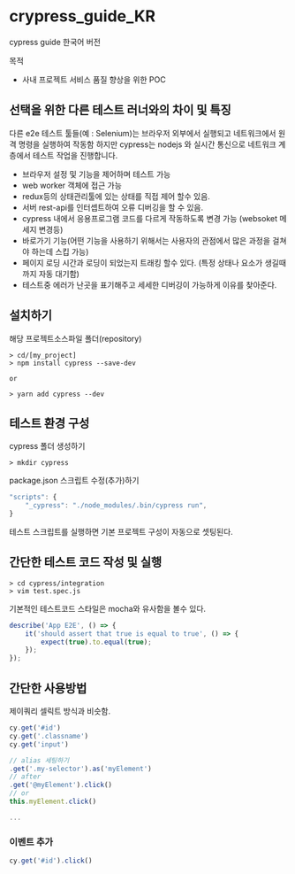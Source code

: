 # crypress_guide_KR

cypress guide 한국어 버전

목적 
- 사내 프로젝트 서비스 품질 향상을 위한 POC


## 선택을 위한 다른 테스트 러너와의 차이 및 특징 

다른 e2e 테스트 툴들(예 : Selenium)는 브라우저 외부에서 실행되고 네트워크에서 원격 명령을 실행하여 작동함
하지만 cypress는 nodejs 와 실시간 통신으로 네트워크 계층에서 테스트 작업을 진행합니다.

- 브라우저 설정 및 기능을 제어하며 테스트 가능
- web worker 객체에 접근 가능
- redux등의 상태관리툴에 있는 상태를 직접 제어 할수 있음.
- 서버 rest-api를 인터셉트하여 오류 디버깅을 할 수 있음.
- cypress 내에서 응용프로그램 코드를 다르게 작동하도록 변경 가능 (websoket 메세지 변경등)
- 바로가기 기능(어떤 기능을 사용하기 위해서는 사용자의 관점에서 많은 과정을 걸쳐야 하는데 스킵 가능)
- 페이지 로딩 시간과 로딩이 되었는지 트래킹 할수 있다. (특정 상태나 요소가 생길때 까지 자동 대기함)
- 테스트중 에러가 난곳을 표기해주고 세세한 디버깅이 가능하게 이유를 찾아준다.


## 설치하기

해당 프로젝트소스파일 폴더(repository)

```
> cd/[my_project]
> npm install cypress --save-dev

or

> yarn add cypress --dev 
```

## 테스트 환경 구성

cypress 폴더 생성하기
```
> mkdir cypress
```

package.json 스크립트 수정(추가)하기
```js
"scripts": {
    "_cypress": "./node_modules/.bin/cypress run",
}
```

테스트 스크립트를 실행하면 기본 프로젝트 구성이 자동으로 셋팅된다.

## 간단한 테스트 코드 작성 및 실행

```
> cd cypress/integration
> vim test.spec.js
```

기본적인 테스트코드 스타일은 mocha와 유사함을 볼수 있다.
```js
describe('App E2E', () => {
    it('should assert that true is equal to true', () => {
        expect(true).to.equal(true);
    });
});
```


## 간단한 사용방법

제이쿼리 셀릭트 방식과 비슷함.
```js
cy.get('#id')
cy.get('.classname')
cy.get('input')

// alias 세팅하기
.get('.my-selector').as('myElement') 
// after 
.get('@myElement').click()
// or 
this.myElement.click()

...

```

### 이벤트 추가

```js
cy.get('#id').click()



```

